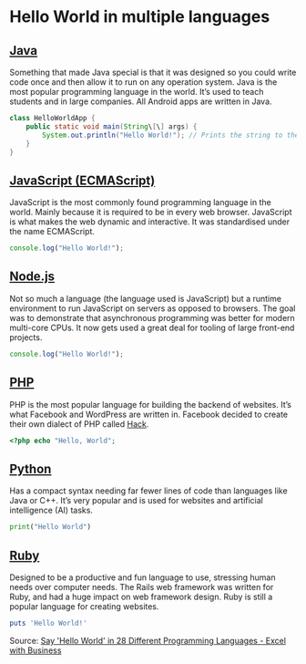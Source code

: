 # Hello World in multiple languages

## [Java](https://en.wikipedia.org/wiki/Java_(programming_language))

Something that made Java special is that it was designed so you could write code once and then allow it to run on any operation system. Java is the most popular programming language in the world. It’s used to teach students and in large companies. All Android apps are written in Java.

``` Java
class HelloWorldApp {
    public static void main(String\[\] args) {
        System.out.println("Hello World!"); // Prints the string to the console.
    }
}
```

## [JavaScript (ECMAScript)](https://en.wikipedia.org/wiki/JavaScript)

JavaScript is the most commonly found programming language in the world. Mainly because it is required to be in every web browser. JavaScript is what makes the web dynamic and interactive. It was standardised under the name ECMAScript.

``` javascript
console.log("Hello World!");
```

## [Node.js](https://en.wikipedia.org/wiki/Node.js)

Not so much a language (the language used is JavaScript) but a runtime environment to run JavaScript on servers as opposed to browsers. The goal was to demonstrate that asynchronous programming was better for modern multi-core CPUs. It now gets used a great deal for tooling of large front-end projects.

``` javascript
console.log("Hello World!");
```

## [PHP](https://en.wikipedia.org/wiki/PHP)

PHP is the most popular language for building the backend of websites. It’s what Facebook and WordPress are written in. Facebook decided to create their own dialect of PHP called [Hack](https://en.wikipedia.org/wiki/Hack_(programming_language)).

``` php
<?php echo "Hello, World";
```

## [Python](https://en.wikipedia.org/wiki/Python_(programming_language))

Has a compact syntax needing far fewer lines of code than languages like Java or C++. It’s very popular and is used for websites and artificial intelligence (AI) tasks.

``` python
print("Hello World")
```

## [Ruby](https://en.wikipedia.org/wiki/Ruby_(programming_language))

Designed to be a productive and fun language to use, stressing human needs over computer needs. The Rails web framework was written for Ruby, and had a huge impact on web framework design. Ruby is still a popular language for creating websites.

``` ruby
puts 'Hello World!'
```

Source: [Say 'Hello World' in 28 Different Programming Languages - Excel with Business](https://excelwithbusiness.com/blog/say-hello-world-in-28-different-programming-languages/)